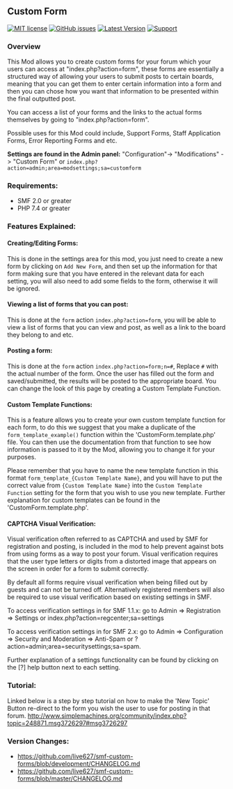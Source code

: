 ## Custom Form
[![MIT license](http://img.shields.io/badge/license-MIT-009999.svg)](http://opensource.org/licenses/MIT)
[![GitHub issues](https://img.shields.io/github/issues/live627/smf-custom-forms.svg)](https://github.com/live627/smf-ultimate-menu/issues)
[![Latest Version](https://img.shields.io/github/release/live627/smf-custom-forms.svg)](https://github.com/live627/smf-ultimate-menu/releases) [![Support](http://img.shields.io/badge/PayPal-$-009966.svg)](https://www.paypal.me/JohnRayes)

### Overview
This Mod allows you to create custom forms for your forum which your users can access at "index.php?action=form", these forms are essentially a structured way of allowing your users to submit posts to certain boards, meaning that you can get them to enter certain information into a form and then you can chose how you want that information to be presented within the final outputted post.

You can access a list of your forms and the links to the actual forms themselves by going to "index.php?action=form".

Possible uses for this Mod could include, Support Forms, Staff Application Forms, Error Reporting Forms and etc.

**Settings are found in the Admin panel:** "Configuration"-> "Modifications" -> "Custom Form"  or `index.php?action=admin;area=modsettings;sa=customform`

### Requirements:

- SMF 2.0 or greater
- PHP 7.4 or greater

### Features Explained:
#### Creating/Editing Forms:
This is done in the settings area for this mod, you just need to create a new form by clicking on `Add New Form`, and then set up the information for that form making sure that you have entered in the relevant data for each setting, you will also need to add some fields to the form, otherwise it will be ignored.

#### Viewing a list of forms that you can post:
This is done at the `form` action `index.php?action=form`, you will be able to view a list of forms that you can view and post, as well as a link to the board they belong to and etc.

#### Posting a form:
This is done at the `form` action `index.php?action=form;n=#`, Replace `#` with the actual number of the form. Once the user has filled out the form and saved/submitted, the results will be posted to the appropriate board. You can change the look of this page by creating a Custom Template Function.

#### Custom Template Functions:
This is a feature allows you to create your own custom template function for each form, to do this we suggest that you make a duplicate of the `form_template_example()` function within the 'CustomForm.template.php' file. You can then use the documentation from that function to see how information is passed to it by the Mod, allowing you to change it for your purposes.

Please remember that you have to name the new template function in this format `form_template_{Custom Template Name}`, and you will have to put the correct value from `{Custom Template Name}` into the `Custom Template Function` setting for the form that you wish to use you new template. Further explanation for custom templates can be found in the 'CustomForm.template.php'.

#### CAPTCHA Visual Verification:
Visual verification often referred to as CAPTCHA and used by SMF for registration and posting, is included in the mod to help prevent against bots from using forms as a way to post your forum. Visual verification requires that the user type letters or digits from a distorted image that appears on the screen in order for a form to submit correctly.

By default all forms require visual verification when being filled out by guests and can not be turned off. Alternatively registered members will also be required to use visual verification based on existing settings in SMF.

To access verification settings in for SMF 1.1.x: go to Admin => Registration => Settings or index.php?action=regcenter;sa=settings

To access verification settings in for SMF 2.x: go to Admin => Configuration => Security and Moderation => Anti-Spam or ?action=admin;area=securitysettings;sa=spam.

Further explanation of a settings functionality can be found by clicking on the [?] help button next to each setting.

### Tutorial:
Linked below is a step by step tutorial on how to make the 'New Topic' Button re-direct to the form you wish the user to use for posting in that forum.
http://www.simplemachines.org/community/index.php?topic=248871.msg3726297#msg3726297

### Version Changes:
- https://github.com/live627/smf-custom-forms/blob/development/CHANGELOG.md
- https://github.com/live627/smf-custom-forms/blob/master/CHANGELOG.md
